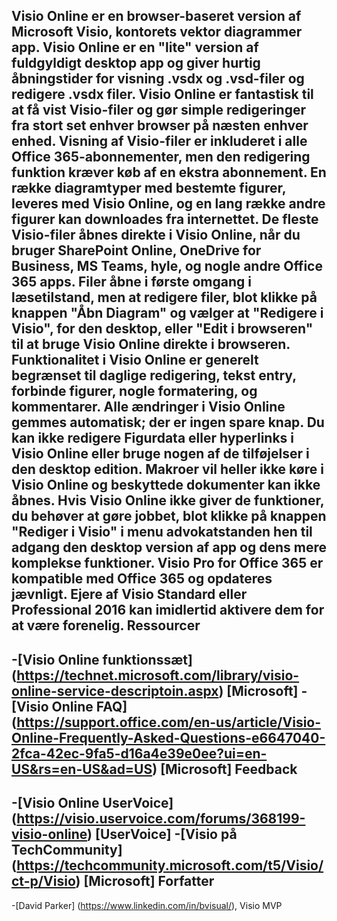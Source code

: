 Visio Online er en browser-baseret version af Microsoft Visio, kontorets vektor diagrammer app. Visio Online er en "lite" version af fuldgyldigt desktop app og giver hurtig åbningstider for visning .vsdx og .vsd-filer og redigere .vsdx filer. Visio Online er fantastisk til at få vist Visio-filer og gør simple redigeringer fra stort set enhver browser på næsten enhver enhed. Visning af Visio-filer er inkluderet i alle Office 365-abonnementer, men den redigering funktion kræver køb af en ekstra abonnement.En række diagramtyper med bestemte figurer, leveres med Visio Online, og en lang række andre figurer kan downloades fra internettet. De fleste Visio-filer åbnes direkte i Visio Online, når du bruger SharePoint Online, OneDrive for Business, MS Teams, hyle, og nogle andre Office 365 apps. Filer åbne i første omgang i læsetilstand, men at redigere filer, blot klikke på knappen "Åbn Diagram" og vælger at "Redigere i Visio", for den desktop, eller "Edit i browseren" til at bruge Visio Online direkte i browseren.Funktionalitet i Visio Online er generelt begrænset til daglige redigering, tekst entry, forbinde figurer, nogle formatering, og kommentarer. Alle ændringer i Visio Online gemmes automatisk; der er ingen spare knap.Du kan ikke redigere Figurdata eller hyperlinks i Visio Online eller bruge nogen af de tilføjelser i den desktop edition. Makroer vil heller ikke køre i Visio Online og beskyttede dokumenter kan ikke åbnes.Hvis Visio Online ikke giver de funktioner, du behøver at gøre jobbet, blot klikke på knappen "Rediger i Visio" i menu advokatstanden hen til adgang den desktop version af app og dens mere komplekse funktioner. Visio Pro for Office 365 er kompatible med Office 365 og opdateres jævnligt. Ejere af Visio Standard eller Professional 2016 kan imidlertid aktivere dem for at være forenelig.Ressourcer----------[Visio Online funktionssæt] (https://technet.microsoft.com/library/visio-online-service-descriptoin.aspx)    \[Microsoft\]-[Visio Online FAQ] (https://support.office.com/en-us/article/Visio-Online-Frequently-Asked-Questions-e6647040-2fca-42ec-9fa5-d16a4e39e0ee?ui=en-US&rs=en-US&ad=US)    \[Microsoft\]Feedback----------[Visio Online UserVoice] (https://visio.uservoice.com/forums/368199-visio-online)    \[UserVoice\]-[Visio på TechCommunity] (https://techcommunity.microsoft.com/t5/Visio/ct-p/Visio)    \[Microsoft\]Forfatter----------[David Parker] (https://www.linkedin.com/in/bvisual/), Visio MVP